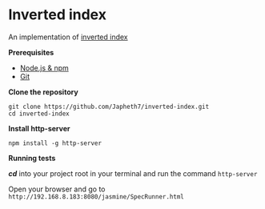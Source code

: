 # Inverted index
An implementation of [inverted index](https://www.elastic.co/guide/en/elasticsearch/guide/current/inverted-index.html)

**Prerequisites**
* [Node.js & npm](https://docs.npmjs.com/getting-started/installing-node)
* [Git](https://git-scm.com/book/en/v2/Getting-Started-Installing-Git)

**Clone the repository**
```
git clone https://github.com/Japheth7/inverted-index.git
cd inverted-index
```

**Install http-server**
```
npm install -g http-server
```

**Running tests**

***cd*** into your project root in your terminal and run the command ```http-server```

Open your browser and go to ```http://192.168.8.183:8080/jasmine/SpecRunner.html```

